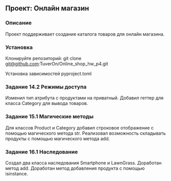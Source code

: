## Проект: Онлайн магазин

### Описание
Проект поддерживает создание каталога товаров для онлайн магазина.

### Установка 

Клонируйте репозиторий: git clone git@github.com:TuverOn/Online_shop_hw_p4.git

Установка зависимостей pyproject.toml

### Задание 14.2 Режимы доступа
Изменил тип атрибута с продуктами на приватный.
Добавил геттер для класса Category для вывода товаров.

### Задание 15.1 Магические методы
Для классов Product и Category добавил строковое отображение с помощью магического метода str.
Реализовал возможность складывать продукты с помощью магического метода add.

### Задание 16.1 Наследование
Создал два класса наследования Smartphone и LawnGrass.
Доработан метод add.
Доработан метод добавления продукта с помощью isinstance.

